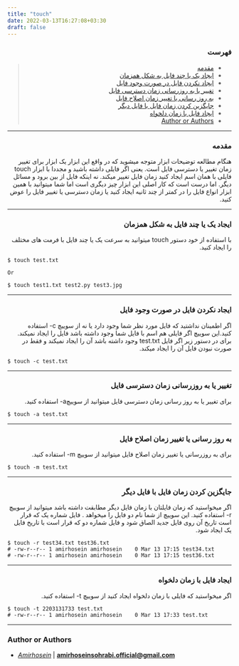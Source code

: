 ```yaml
---
title: "touch"
date: 2022-03-13T16:27:08+03:30
draft: false
---
```


<div dir='rtl'>

### فهرست

> - [مقدمه](#مقدمه)
> - [ایجاد یک یا چند فایل به شکل همزمان](#ایجاد-یک-یا-چند-فایل-به-شکل-همزمان)
> - [ایجاد نکردن فایل در صورت وجود فایل](#ایجاد-نکردن-فایل-در-صورت-وجود-فایل)
> - [تغییر یا به روزرسانی زمان دسترسی فایل](#تغییر-یا-به-روزرسانی-زمان-دسترسی-فایل)
> - [به روز رسانی یا تغییر زمان اصلاح فایل](#به-روز-رسانی-یا-تغییر-زمان-اصلاح-فایل)
> - [جایگزین کردن زمان فایل با فایل دیگر](#جایگزین-کردن-زمان-فایل-با-فایل-دیگر)
> - [ایجاد فایل با زمان دلخواه](#ایجاد-فایل-با-زمان-دلخواه)
> - [Author or Authors](#author-or-authors)
</div>




---
<div dir='rtl'>

### مقدمه
 هنگام مطالعه توضیحات ابزار متوجه میشوید که در واقع این ابزار یک ابزار برای تغییر زمان تغییر یا دسترسی فایل است. یعنی اگر فایلی داشته باشید و مجددا با ابزار touch فایلی با همان اسم ایجاد کنید زمان فایل تغییر میکند. نه اینکه فایل از بین برود و مسائل دیگر. اما درست است که کار اصلی این ابزار چیز دیگری است اما شما میتوانید با همین ابزار انواع فایل را در کمتر از چند ثانیه ایجاد کنید یا زمان دسترسی یا تغییر فایل را عوض کنید.
</div>



---
<div dir='rtl'>

### ایجاد یک یا چند فایل به شکل همزمان
با استفاده از خود دستور touch میتوانید به سرعت یک یا چند فایل با فرمت های مختلف را ایجاد کنید.
 
</div>

    $ touch test.txt
    
    Or 

    $ touch test1.txt test2.py test3.jpg

---
<div dir='rtl'>

### ایجاد نکردن فایل در صورت وجود فایل
اگر اطمینان نداشتید که فایل مورد نظر شما وجود دارد یا نه از سوییچ c- استفاده کنید.این سوییچ اگر فایلی هم اسم با فایل شما وجود داشته باشد فایل را ایجاد نمیکند. برای در دستور زیر اگر فایل test.txt وجود داشته باشد آن را ایجاد نمیکند و فقط در صورت نبودن فایل آن را ایجاد میکند.
 
</div>

    $ touch -c test.txt


---
<div dir='rtl'>

### تغییر یا به روزرسانی زمان دسترسی فایل
برای تغییر یا به روز رسانی زمان دسترسی فایل میتوانید از سوییچa- استفاده کنید.
</div>

    $ touch -a test.txt


---
<div dir='rtl'>

### به روز رسانی یا تغییر زمان اصلاح فایل
برای به روزرسانی یا تغییر زمان اصلاح فایل میتوانید از سوییچ m- استفاده کنید.
 
</div>

    $ touch -m test.txt


---
<div dir='rtl'>

### جایگزین کردن زمان فایل با فایل دیگر
اگر میخواستید که زمان فایلتان با زمان فایل دیگر مطابقت داشته باشد میتوانید از سوییچ r- استفاده کنید.
این سوییچ از شما نام دو فایل را میخواهد . فایل شماره یک که قرار است تاریخ آن روی فایل جدید الصاق شود و فایل شماره دو که قرار است با تاریخ فایل یک ایجاد شود.
 
</div>

    $ touch -r test34.txt test36.txt
    # -rw-r--r-- 1 amirhosein amirhosein    0 Mar 13 17:15 test34.txt
    # -rw-r--r-- 1 amirhosein amirhosein    0 Mar 13 17:15 test36.txt

---
<div dir='rtl'>

### ایجاد فایل با زمان دلخواه
اگر میخواستید که فایلی با زمان دلخواه ایجاد کنید از سوییچ t- استفاده کنید.
 
</div>

    $ touch -t 2203131733 test.txt
    # -rw-r--r-- 1 amirhosein amirhosein    0 Mar 13 17:33 test.txt





---
### Author or Authors

- *[Amirhosein](https://github.com/amirhoseinsb)* | **<amirhoseinsohrabi.official@gmail.com>**
